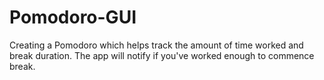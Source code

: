 # Pomodoro-GUI
Creating a Pomodoro which helps track the amount of time worked and break duration. The app will notify if you've worked enough to commence break.
